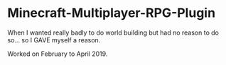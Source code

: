 # Minecraft-Multiplayer-RPG-Plugin
When I wanted really badly to do world building but had no reason to do so... so I GAVE myself a reason.

Worked on February to April 2019.
